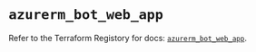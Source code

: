 # `azurerm_bot_web_app`

Refer to the Terraform Registory for docs: [`azurerm_bot_web_app`](https://www.terraform.io/docs/providers/azurerm/r/bot_web_app).
